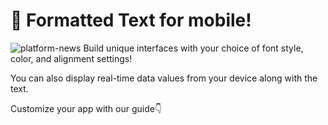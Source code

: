 # 🎨 Formatted Text for mobile!
![platform-news](https://github.com/blynkkk/news/assets/120122081/aa2fe7fc-0562-442f-8c19-46a4a3eba014)
Build unique interfaces with your choice of font style, color, and alignment settings! 

You can also display real-time data values from your device along with the text. 

Customize your app with our guide👇
